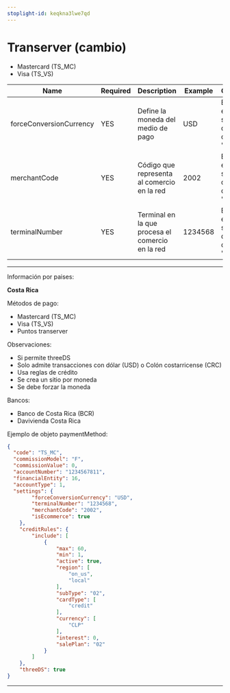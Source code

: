 ```yaml
---
stoplight-id: keqkna3lwe7qd
---
```


# Transerver (cambio)

- Mastercard (TS_MC)
- Visa (TS_VS)

| Name | Required  | Description | Example | Observations |
| --------- | --------- | ----------- | ------- | ------------ |
|forceConversionCurrency| YES | Define la moneda del medio de pago | USD | En la request, este atributo se envía dentro del objeto "settings" |
| merchantCode | YES | Código que representa al comercio en la red | 2002 | En la request, este atributo se envía dentro del objeto "settings" | 
| terminalNumber | YES | Terminal en la que procesa el comercio en la red | 1234568 | En la request, este atributo se envía dentro del objeto "settings" |

---------------------------------------------------

Información por paises:

**Costa Rica**

Métodos de pago:

- Mastercard (TS_MC)
- Visa (TS_VS)
- Puntos transerver

Observaciones:

- Si permite threeDS
- Solo admite transacciones con dólar (USD) o Colón costarricense (CRC)
- Usa reglas de crédito
- Se crea un sitio por moneda
- Se debe forzar la moneda

Bancos:

- Banco de Costa Rica (BCR)
- Davivienda Costa Rica

Ejemplo de objeto paymentMethod:

```json
{
  "code": "TS_MC",
  "commissionModel": "F",
  "commissionValue": 0,
  "accountNumber": "1234567811",
  "financialEntity": 16,
  "accountType": 1,
  "settings": {
        "forceConversionCurrency": "USD",
        "terminalNumber": "1234568",
        "merchantCode": "2002",
        "isEcommerce": true
    },
    "creditRules": {
        "include": [
            {
                "max": 60,
                "min": 1,
                "active": true,
                "region": [
                    "on_us",
                    "local"
                ],
                "subType": "02",
                "cardType": [
                    "credit"
                ],
                "currency": [
                    "CLP"
                ],
                "interest": 0,
                "salePlan": "02"
            }
        ]
    },
    "threeDS": true
}
```
------------------------------------------------------